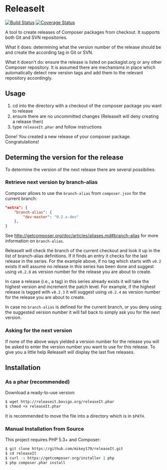 # ReleaseIt

[![Build Status](https://secure.travis-ci.org/mikey179/releaseIt.png)](http://travis-ci.org/mikey179/releaseIt)
[![Coverage Status](https://coveralls.io/repos/github/mikey179/releaseIt/badge.svg?branch=master)](https://coveralls.io/github/mikey179/releaseIt?branch=master)

A tool to create releases of Composer packages from checkout. It supports both
Git and SVN repositories.

What it does: determining what the version number of the release should be and
create the according tag in Git or SVN.

What it doesn't do: ensure the release is listed on packagist.org or any other
Composer repository. It is assumed there are mechanisms in place which automatically
detect new version tags and add them to the relevant repository accordingly.


## Usage

1. cd into the directory with a checkout of the composer package you want to release
1. ensure there are no uncommitted changes (ReleaseIt will deny creating a release then)
1. type `releaseIt.phar` and follow instructions

Done! You created a new release of your composer package. Congratulations!


## Determing the version for the release

To determine the version of the next release there are several possibilies:

### Retrieve next version by branch-alias

Composer allows to use the `branch-alias` from `composer.json` for the current
branch:

```json
"extra": {
    "branch-alias": {
        "dev-master": "0.2.x-dev"
    },
}
```

See http://getcomposer.org/doc/articles/aliases.md#branch-alias for more information
on `branch-alias`.

ReleaseIt will check the branch of the current checkout and look it up in the
list of branch-alias definitions. If it finds an entry it checks for the last
release in the series. For the example above, if no tag which starts with `v0.2`
exists it will assume no release in this series has been done and suggest using
`v0.2.0` as version number for the release you are about to create.

In case a release (i.e., a tag) in this series already exists it will take the
highest version and increment the patch level. For example, if the highest release
is tagged with `v0.2.3` it will suggest using `v0.2.4` as version number for the
release you are about to create.

In case no `branch-alias` is defined for the current branch, or you deny using
the suggested version number it will fall back to simply ask you for the next
version.


### Asking for the next version

If none of the above ways yielded a version number for the release you will be
asked to enter the version number you want to use for this release. To give you
a little help ReleaseIt will display the last five releases.


## Installation

### As a phar (recommended)

Download a ready-to-use version:

```bash
$ wget http://releaseit.bovigo.org/releaseIt.phar
$ chmod +x releaseIt.phar
```

It is recommended to move the file into a directory which is in `$PATH`.

### Manual Installation from Source

This project requires PHP 5.3+ and Composer:

```bash
$ git clone https://github.com/mikey179/releaseIt.git
$ cd releaseIt
$ curl -s https://getcomposer.org/installer | php
$ php composer.phar install
```

